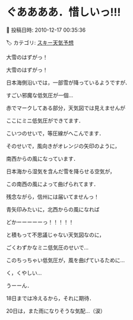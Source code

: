 # ぐああああ．惜しいっ!!!

📅 投稿日時: 2010-12-17 00:35:36

🏷️ カテゴリ: [スキー天気予想](c6554f5c3c106093b511a8daae23757e8.md)

大雪のはずがっ！





大雪のはずがっ！


日本海側沿いでは，一部雪が降っているようですが．





すごい邪魔な低気圧が一個…


[](http://blogimg.goo.ne.jp/user_image/00/fb/3cb9c2e2ec6598284c9d46d170a96502.jpg)


赤でマークしてある部分，天気図では見えませんが


ここにミニ低気圧ができてます．





こいつのせいで，等圧線がへこんでます．


そのせいで，風向きがオレンジの矢印のように，


南西からの風になっています．


日本海から湿気を含んだ雪を降らせる空気が，


この南西の風によって曲げられてます．


残念ながら，信州には届いてませんっ！





青矢印みたいに，北西からの風になれば


どかーーーーーっ！！！！！


と積もって不思議じゃない天気図なのに，


ごくわずかなミニ低気圧のせいで…


このちっちゃい低気圧が，風を曲げているために…


く，くやしい…





うーーん．


18日までは冷えるから，それに期待．





20日は，また雨になりそうな気配…（涙）

